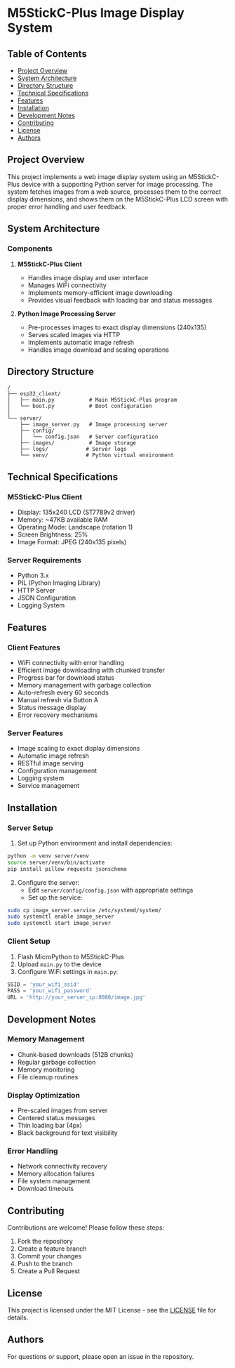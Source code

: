 # M5StickC-Plus Image Display System

## Table of Contents
- [Project Overview](#project-overview)
- [System Architecture](#system-architecture)
- [Directory Structure](#directory-structure)
- [Technical Specifications](#technical-specifications)
- [Features](#features)
- [Installation](#installation)
- [Development Notes](#development-notes)
- [Contributing](#contributing)
- [License](#license)
- [Authors](#authors)

## Project Overview

This project implements a web image display system using an M5StickC-Plus device with a supporting Python server for image processing. The system fetches images from a web source, processes them to the correct display dimensions, and shows them on the M5StickC-Plus LCD screen with proper error handling and user feedback.

## System Architecture

### Components

1. **M5StickC-Plus Client**
   - Handles image display and user interface
   - Manages WiFi connectivity
   - Implements memory-efficient image downloading
   - Provides visual feedback with loading bar and status messages

2. **Python Image Processing Server**
   - Pre-processes images to exact display dimensions (240x135)
   - Serves scaled images via HTTP
   - Implements automatic image refresh
   - Handles image download and scaling operations

## Directory Structure

```
/
├── esp32_client/
│   ├── main.py           # Main M5StickC-Plus program
│   └── boot.py           # Boot configuration
│
└── server/
    ├── image_server.py   # Image processing server
    ├── config/
    │   └── config.json   # Server configuration
    ├── images/           # Image storage
    ├── logs/            # Server logs
    └── venv/            # Python virtual environment
```

## Technical Specifications

### M5StickC-Plus Client

- Display: 135x240 LCD (ST7789v2 driver)
- Memory: ~47KB available RAM
- Operating Mode: Landscape (rotation 1)
- Screen Brightness: 25%
- Image Format: JPEG (240x135 pixels)

### Server Requirements

- Python 3.x
- PIL (Python Imaging Library)
- HTTP Server
- JSON Configuration
- Logging System

## Features

### Client Features

- WiFi connectivity with error handling
- Efficient image downloading with chunked transfer
- Progress bar for download status
- Memory management with garbage collection
- Auto-refresh every 60 seconds
- Manual refresh via Button A
- Status message display
- Error recovery mechanisms

### Server Features

- Image scaling to exact display dimensions
- Automatic image refresh
- RESTful image serving
- Configuration management
- Logging system
- Service management

## Installation

### Server Setup

1. Set up Python environment and install dependencies:

```bash
python -m venv server/venv
source server/venv/bin/activate
pip install pillow requests jsonschema
```

2. Configure the server:
   - Edit `server/config/config.json` with appropriate settings
   - Set up the service:

```bash
sudo cp image_server.service /etc/systemd/system/
sudo systemctl enable image_server
sudo systemctl start image_server
```

### Client Setup

1. Flash MicroPython to M5StickC-Plus
2. Upload `main.py` to the device
3. Configure WiFi settings in `main.py`:

```python
SSID = 'your_wifi_ssid'
PASS = 'your_wifi_password'
URL = 'http://your_server_ip:8080/image.jpg'
```

## Development Notes

### Memory Management

- Chunk-based downloads (512B chunks)
- Regular garbage collection
- Memory monitoring
- File cleanup routines

### Display Optimization

- Pre-scaled images from server
- Centered status messages
- Thin loading bar (4px)
- Black background for text visibility

### Error Handling

- Network connectivity recovery
- Memory allocation failures
- File system management
- Download timeouts

## Contributing

Contributions are welcome! Please follow these steps:

1. Fork the repository
2. Create a feature branch
3. Commit your changes
4. Push to the branch
5. Create a Pull Request

## License

This project is licensed under the MIT License - see the [LICENSE](LICENSE) file for details.

## Authors

For questions or support, please open an issue in the repository.